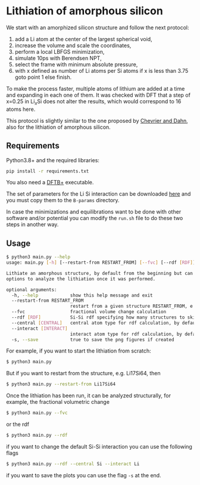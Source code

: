 # Lithiation of amorphous silicon

We start with an amorphized silicon structure and follow the next protocol:

1. add a Li atom at the center of the largest spherical void,
2. increase the volume and scale the coordinates,
3. perform a local LBFGS minimization,
4. simulate 10ps with Berendsen NPT,
5. select the frame with minimum absolute pressure,
6. with x defined as number of Li atoms per Si atoms if x is less than 3.75 goto point 1 else finish.

To make the process faster, multiple atoms of lithium are added at a time and 
expanding in each one of them. It was checked with DFT that a step of x=0.25 in
Li$_x$Si does not alter the results, which would correspond to 16 atoms here.

This protocol is slightly similar to the one proposed by 
[Chevrier and Dahn](https://doi.org/10.1149/1.3111037), also for the lithiation 
of amorphous silicon.


## Requirements

Python3.8+ and the required libraries:

```bash
pip install -r requirements.txt
```

You also need a [DFTB+](https://github.com/dftbplus/dftbplus) executable. 

The set of parameters for the Li Si interaction can be downloaded 
[here](https://github.com/alexispaz/DFTB_LiSi/tree/main/lisi) and you must copy 
them to the `B-params` directory.

In case the minimizations and equilibrations want to be done with other 
software and/or potential you can modify the `run.sh` file to do these two 
steps in another way.


## Usage

```bash
$ python3 main.py --help
usage: main.py [-h] [--restart-from RESTART_FROM] [--fvc] [--rdf [RDF]] [--central [CENTRAL]] [--interact [INTERACT]] [-s]

Lithiate an amorphous structure, by default from the beginning but can also be restarted from a given structure. You have also different
options to analyze the lithiation once it was performed.

optional arguments:
  -h, --help            show this help message and exit
  --restart-from RESTART_FROM
                        restart from a given structure RESTART_FROM, e.g. Li55Si64
  --fvc                 fractional volume change calculation
  --rdf [RDF]           Si-Si rdf specifying how many structures to skip for the plot, by default 5
  --central [CENTRAL]   central atom type for rdf calculation, by default Si
  --interact [INTERACT]
                        interact atom type for rdf calculation, by default Si
  -s, --save            true to save the png figures if created
```

For example, if you want to start the lithiation from scratch:
```bash
$ python3 main.py 
```
But if you want to restart from the structure, e.g. Li17Si64, then
```bash
$ python3 main.py --restart-from Li17Si64
```

Once the lithiation has been run, it can be analyzed structurally, for example, 
the fractional volumetric change 
```bash
$ python3 main.py --fvc
```
or the rdf
```bash
$ python3 main.py --rdf
```
if you want to change the default Si-Si interaction you can use the following flags
```bash
$ python3 main.py --rdf --central Si --interact Li
```
if you want to save the plots you can use the flag `-s` at the end.
